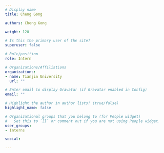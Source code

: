 ```yaml
---
# Display name
title: Cheng Gong

authors: Cheng Gong

weight: 120

# Is this the primary user of the site?
superuser: false

# Role/position
role: Intern

# Organizations/Affiliations
organizations:
- name: Tianjin University
  url: ""

# Enter email to display Gravatar (if Gravatar enabled in Config)
email: ""

# Highlight the author in author lists? (true/false)
highlight_name: false

# Organizational groups that you belong to (for People widget)
#   Set this to `[]` or comment out if you are not using People widget.
user_groups:
- Interns

social:

---
```

